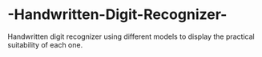 # -Handwritten-Digit-Recognizer-
Handwritten digit recognizer using different models to display the practical suitability of each one.
